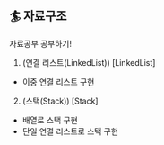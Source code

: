 ## :surfer: 자료구조

자료공부 공부하기!

1. (연결 리스트(LinkedList)) [LinkedList]

- 이중 연결 리스트 구현

2. (스택(Stack)) [Stack]

- 배열로 스택 구현
- 단일 연결 리스트로 스택 구현

